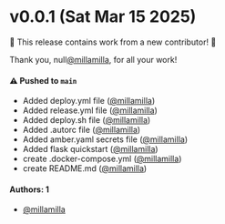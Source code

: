 # v0.0.1 (Sat Mar 15 2025)

:tada: This release contains work from a new contributor! :tada:

Thank you, null[@millamilla](https://github.com/millamilla), for all your work!

#### ⚠️ Pushed to `main`

- Added deploy.yml file ([@millamilla](https://github.com/millamilla))
- Added release.yml file ([@millamilla](https://github.com/millamilla))
- Added deploy.sh file ([@millamilla](https://github.com/millamilla))
- Added .autorc file ([@millamilla](https://github.com/millamilla))
- Added amber.yaml secrets file ([@millamilla](https://github.com/millamilla))
- Added flask quickstart ([@millamilla](https://github.com/millamilla))
- create .docker-compose.yml ([@millamilla](https://github.com/millamilla))
- create README.md ([@millamilla](https://github.com/millamilla))

#### Authors: 1

- [@millamilla](https://github.com/millamilla)
